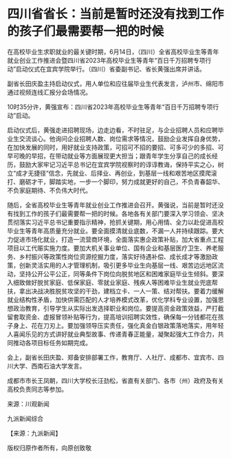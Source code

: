 

# 四川省省长：当前是暂时还没有找到工作的孩子们最需要帮一把的时候

在高校毕业生求职就业的最关键时期，6月14日，（四川）全省高校毕业生等青年就业创业工作推进会暨四川省2023年高校毕业生等青年“百日千万招聘专项行动”启动仪式在宜宾学院举行。（四川）省委副书记、省长黄强出席并讲话。

副省长田庆盈主持启动仪式，用人单位和应往届毕业生代表发言，泸州市、绵阳市通过视频连线汇报分会场情况。

10时35分许，黄强宣布：四川省2023年高校毕业生等青年“百日千万招聘专项行动”启动。

启动仪式后，黄强走进招聘现场，边走边看，不时驻足，与企业招聘人员和应聘毕业生交流谈心。他询问企业招聘人数、岗位需求等情况，鼓励企业发挥自身优势，在加快发展的同时，用好就业支持政策，可招可不招的要招、可多可少的多招、可早可晚的早招，在带动就业等方面展现更大担当；跟青年学生分享自己的成长经历，鼓励大家牢记习近平总书记在宜宾学院视察时的谆谆教诲，保持平实之心，树立“成才无捷径”信念，先就业、后择业、再创业，到基层一线和艰苦地区摸爬滚打、磨砺才干，脚踏实地，一步一个脚印，努力成就更好的自己，不负青春韶华、不负家庭期待、不负伟大时代。

随后，全省高校毕业生等青年就业创业工作推进会召开。黄强说，当前是暂时还没有找到工作的孩子们最需要帮一把的时候。各地各有关部门要深入学习领会、坚决贯彻落实习近平总书记重要指示精神，抢抓关键期，用心用情、全力以赴促进高校毕业生等青年高质量充分就业。要全面摸清就业底数，不漏一人并持续跟踪。要大力促进市场化就业，打造一流营商环境，全面落实惠企政策补贴，加大省重点工程项目以工代赈实施力度。要加大机关事业单位、国有企业和基层医疗卫生、养老服务、乡村振兴等政策性岗位资源挖掘力度，落实好待遇补偿、成长成才等激励政策，创新灵活实用的人才管理机制，吸引更多毕业生向基层一线、艰苦边远地区流动，坚持公开公平公正，同等条件下岗位向脱贫地区和困难家庭毕业生倾斜。要深入细致做好脱贫家庭、低保家庭、零就业家庭、残疾人等困难毕业生就业兜底帮扶，拿出决战决胜脱贫攻坚的干劲，建档立卡、一人一策、结对帮扶。要着力缓解就业结构性矛盾，加快供需匹配的人才培养模式改革，优化学科专业设置，加强思想政治教育，引导学生从实际出发选择职业和岗位。要提高资金政策效益，严打截留套取资金、虚报冒领补贴等行为，提高培训招聘实效性，确保每一分钱都花在孩子身上、花在刀刃上。要加强领导压实责任，强化真金白银政策落地落实，用年轻人喜闻乐见的方式讲好就业典型故事、传递青春正能量，凝聚起强大工作合力，共同推动各项目标任务如期完成。

会上，副省长田庆盈、郑备安排部署工作，教育厅、人社厅、成都市、宜宾市、四川大学、西南石油大学发言。

成都市市长王凤朝，四川大学校长汪劲松，省直有关部门、各市（州）政府及有关高校负责同志等参加。

来源：川观新闻

九派新闻综合

【来源：九派新闻】

版权归原作者所有，向原创致敬

